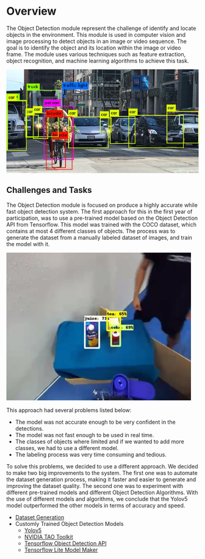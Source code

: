 # Overview

The Object Detection module represent the challenge of identify and locate objects in the environment. This module is used in computer vision and image processing to detect objects in an image or video sequence. The goal is to identify the object and its location within the image or video frame. The module uses various techniques such as feature extraction, object recognition, and machine learning algorithms to achieve this task.

![Object Detection Example](../../../../assets/home/ObjectDetection/ObjectDetectionSample.jpg)

## Challenges and Tasks 

The Object Detection module is focused on produce a highly accurate while fast object detection system. The first approach for this in the first year of participation, was to use a pre-trained model based on the Object Detection API from Tensorflow. This model was trained with the COCO dataset, which contains at most 4 different classes of objects. The process was to generate the dataset from a manually labeled dataset of images, and train the model with it. 

![Object Detection API Model Sample](../../../../assets/home/ObjectDetection/ObjDetAPISample.png)

This approach had several problems listed below:

- The model was not accurate enough to be very confident in the detections.
- The model was not fast enough to be used in real time.
- The classes of objects where limited and if we wanted to add more classes, we had to use a different model.
- The labeling process was very time consuming and tedious.

To solve this problems, we decided to use a different approach. We decided to make two big improvements to the system. The first one was to automate the dataset generation process, making it faster and easier to generate and improving the dataset quality. The second one was to experiment with different pre-trained models and different Object Detection Algorithms. With the use of different models and algorithms, we conclude that the Yolov5 model outperformed the other models in terms of accuracy and speed.

- [Dataset Generation](Dataset%20Automatization.md)
- Customly Trained Object Detection Models
    - [Yolov5](Custom%20Models/yolov5.md)
    - [NVIDIA TAO Toolkit](Custom%20Models/NVIDIA-Tao.md)
    - [Tensorflow Object Detection API](Custom%20Models/TF%20Object%20Detection%20API.md)
    - [Tensorflow Lite Model Maker](Custom%20Models/TFLite%20Model%20Maker.md)
